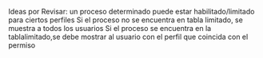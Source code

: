 Ideas por Revisar:
un proceso determinado puede estar habilitado/limitado para ciertos perfiles
Si el proceso no se encuentra en tabla limitado, se muestra a todos los usuarios
Si el proceso se encuentra en la tablalimitado,se debe mostrar al usuario con el perfil que coincida con el permiso